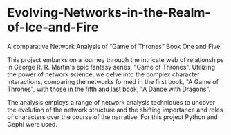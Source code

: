 # Evolving-Networks-in-the-Realm-of-Ice-and-Fire
A comparative Network Analysis of “Game of Thrones” Book One and Five.

This project embarks on a journey through the intricate web of relationships in George R. R. Martin's epic fantasy series, "Game of Thrones". Utilizing the power of network science, we delve into the complex character interactions, comparing the networks formed in the first book, "A Game of Thrones", with those in the fifth and last book, "A Dance with Dragons".

The analysis employs a range of network analysis techniques to uncover the evolution of the network structure and the shifting importance and roles of characters over the course of the narrative.
For this project Python and Gephi were used.
